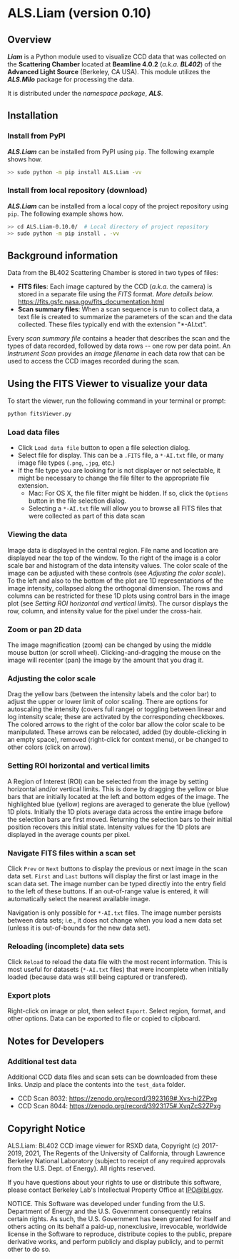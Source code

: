 # ALS.Liam (version 0.10)

Overview
---
_**Liam**_ is a Python module used to visualize CCD data that was collected 
on the **Scattering Chamber** located at **Beamline 4.0.2** 
(_a.k.a. **BL402**_) of the **Advanced Light Source** (Berkeley, CA USA). 
This module utilizes the _**ALS.Milo**_ package for processing the data.

It is distributed under the _namespace package_, _**ALS**_. 

Installation
---
### Install from PyPI
**_ALS.Liam_** can be installed from PyPI using `pip`.
The following example shows how.

```bash
>> sudo python -m pip install ALS.Liam -vv
```

### Install from local repository (download)
**_ALS.Liam_** can be installed from a local copy of the project repository 
using `pip`. The following example shows how.

```bash
>> cd ALS.Liam-0.10.0/  # Local directory of project repository
>> sudo python -m pip install . -vv
```

Background information
---
Data from the BL402 Scattering Chamber is stored in two types of files:

* **FITS files**: Each image captured by the CCD (_a.k.a._ the camera) is 
stored in a separate file using the _FITS_ format. _More details below._
https://fits.gsfc.nasa.gov/fits_documentation.html
* **Scan summary files**: When a scan sequence is run to collect data, a text 
file is created to summarize the parameters of the scan and the data collected. 
These files typically end with the extension "*-AI.txt".

Every _scan summary file_ contains a header that describes the scan and the 
types of data recorded, followed by data rows -- one row per data point. An 
_Instrument Scan_ provides an _image filename_ in each data row that can be 
used to access the CCD images recorded during the scan.

Using the FITS Viewer to visualize your data
---
To start the viewer, run the following command in your terminal or prompt:

```bash
python fitsViewer.py
```

### Load data files
* Click `Load data file` button to open a file selection dialog.
* Select file for display. This can be a `.FITS` file, a `*-AI.txt` file, or 
many image file types (`.png`, `.jpg`, etc.)
* If the file type you are looking for is not displayer or not selectable, it 
might be necessary to change the file filter to the appropriate file extension.
    * Mac: For OS X, the file filter might be hidden. If so, click the 
    `Options` button in the file selection dialog.
    * Selecting a `*-AI.txt` file will allow you to browse all FITS files that 
    were collected as part of this data scan

### Viewing the data
Image data is displayed in the central region. File name and location are 
displayed near the top of the window. To the right of the image is a color 
scale bar and histogram of the data intensity values. The color scale of the 
image can be adjusted with these controls (see _Adjusting the color scale_). 
To the left and also to the bottom of the plot are 1D representations of the 
image intensity, collapsed along the orthogonal dimension. The rows and columns 
can be restricted for these 1D plots using control bars in the image plot 
(see _Setting ROI horizontal and vertical limits_). The cursor displays the 
row, column, and intensity value for the pixel under the cross-hair.

### Zoom or pan 2D data
The image magnification (zoom) can be changed by using the middle mouse button 
(or scroll wheel). Clicking-and-dragging the mouse on the image will recenter 
(pan) the image by the amount that you drag it.

### Adjusting the color scale
Drag the yellow bars (between the intensity labels and the color bar) to adjust 
the upper or lower limit of color scaling. There are options for autoscaling 
the intensity (covers full range) or toggling between linear and log intensity 
scale; these are activated by the corresponding checkboxes. The colored arrows 
to the right of the color bar allow the color scale to be manipulated. These 
arrows can be relocated, added (by double-clicking in an empty space), removed 
(right-click for context menu), or be changed to other colors (click on arrow).

### Setting ROI horizontal and vertical limits
A Region of Interest (ROI) can be selected from the image by setting horizontal 
and/or vertical limits. This is done by dragging the yellow or blue bars that 
are initially located at the left and bottom edges of the image. The 
highlighted blue (yellow) regions are averaged to generate the blue (yellow) 
1D plots. Initially the 1D plots average data across the entire image before 
the selection bars are first moved. Returning the selection bars to their 
initial position recovers this initial state. Intensity values for the 1D 
plots are displayed in the average counts per pixel.

### Navigate FITS files within a scan set
Click `Prev` or `Next` buttons to display the previous or next image in the 
scan data set. `First` and `Last` buttons will display the first or last image 
in the scan data set. The image number can be typed directly into the entry 
field to the left of these buttons. If an out-of-range value is entered, it 
will automatically select the nearest available image.

Navigation is only possible for `*-AI.txt` files. The image number persists 
between data sets; i.e., it does not change when you load a new data set 
(unless it is out-of-bounds for the new data set).

### Reloading (incomplete) data sets
Click `Reload` to reload the data file with the most recent information. This 
is most useful for datasets (`*-AI.txt` files) that were incomplete when 
initially loaded (because data was still being captured or transfered).

### Export plots
Right-click on image or plot, then select `Export`. Select region, format, and 
other options. Data can be exported to file or copied to clipboard.

Notes for Developers
---

### Additional test data
Additional CCD data files and scan sets can be downloaded from these links.
Unzip and place the contents into the `test_data` folder.

* CCD Scan 8032: [https://zenodo.org/record/3923169#.Xvs-hi2ZPxg
](https://zenodo.org/record/3923169#.Xvs-hi2ZPxg)
* CCD Scan 8044: [https://zenodo.org/record/3923175#.XvqZcS2ZPxg
](https://zenodo.org/record/3923175#.XvqZcS2ZPxg)


Copyright Notice
---
ALS.Liam: BL402 CCD image viewer for RSXD data, Copyright (c) 2017-2019, 2021, 
The Regents of the University of California, through Lawrence Berkeley 
National Laboratory (subject to receipt of any required approvals from the 
U.S. Dept. of Energy). All rights reserved.

If you have questions about your rights to use or distribute this software, 
please contact Berkeley Lab's Intellectual Property Office at IPO@lbl.gov.

NOTICE. This Software was developed under funding from the U.S. Department of 
Energy and the U.S. Government consequently retains certain rights. As such, 
the U.S. Government has been granted for itself and others acting on its 
behalf a paid-up, nonexclusive, irrevocable, worldwide license in the 
Software to reproduce, distribute copies to the public, prepare derivative 
works, and perform publicly and display publicly, and to permit other to do 
so. 